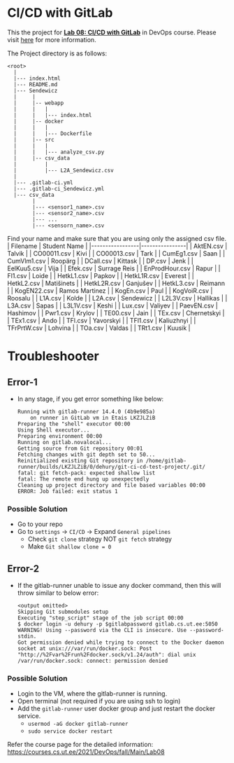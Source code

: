 # CI/CD with GitLab

This the project for [**Lab 08: CI/CD with GitLab**](https://courses.cs.ut.ee/2021/DevOps/fall/Main/Lab08) in DevOps course.
Please visit [here](https://courses.cs.ut.ee/2021/DevOps/fall/Main/Practicals) for more information.

The Project directory is as follows:
```
<root>
  |
  |--- index.html
  |--- README.md
  |--- Sendewicz
  |		|
  |		|-- webapp
  |		|	|
  |		|	|--- index.html
  |		|-- docker
  |		|	|
  |		|	|--- Dockerfile
  |		|-- src
  |		|	|
  |		|	|--- analyze_csv.py
  |		|-- csv_data
  |			|
  |			|--- L2A_Sendewicz.csv
  |
  |--- .gitlab-ci.yml
  |--- .gitlab-ci_Sendewicz.yml
  |--- csv_data
  		|
  		|--- <sensor1_name>.csv
  		|--- <sensor2_name>.csv
  		|--- ...
  		|--- <sensorn_name>.csv
```

Find your name and make sure that you are using only the assigned csv file.
| Filename        | Student Name   |
|-----------------|----------------|
| AktEN.csv       | Talvik         |
|  CO00011.csv    | Kivi           |
|  CO00013.csv    | Tark           |
|  CumEg1.csv     | Saan           |
|  CumVlm1.csv    | Roopärg        |
|  DCall.csv      | Kittask        |
|  DP.csv         | Jenk           |
|  EelKuu5.csv    | Vija           |
|  Efek.csv       | Surrage Reis   |
|  EnProdHour.csv | Rapur          |
|  Fl1.csv        | Loide          |
|  HetkL1.csv     | Papkov         |
|  HetkL1R.csv    | Everest        |
|  HetkL2.csv     | Matišinets     |
|  HetkL2R.csv    | Ganjušev       |
|  HetkL3.csv     | Reimann        |
|  KogEN22.csv    | Ramos Martinez |
|  KogEn.csv      | Paul           |
|  KogVoiR.csv    | Roosalu        |
|  L1A.csv        | Kolde          |
|  L2A.csv        | Sendewicz      |
|  L2L3V.csv      | Hallikas       |
|  L3A.csv        | Sapas          |
|  L3L1V.csv      | Keshi          |
|  Lux.csv        | Valiyev        |
|  PaevEN.csv     | Hashimov       |
|  Pwr1.csv       | Krylov         |
|  TE00.csv       | Jain           |
|  TEx.csv        | Chernetskyi    |
|  TEx1.csv       | Ando           |
|  TFl.csv        | Yavorskyi      |
|  TFl1.csv       | Kaliuzhnyi     |
|  TFrPrtW.csv    | Lohvina        |
|  TOa.csv        | Valdas         |
|  TRt1.csv       | Kuusik         |


# Troubleshooter
## Error-1
* In any stage, if you get error something like below:
  ```
  Running with gitlab-runner 14.4.0 (4b9e985a)
      on runner in GitLab vm in Etais LKZJLZiB
  Preparing the "shell" executor 00:00
  Using Shell executor...
  Preparing environment 00:00
  Running on gitlab.novalocal...
  Getting source from Git repository 00:01
  Fetching changes with git depth set to 50...
  Reinitialized existing Git repository in /home/gitlab-runner/builds/LKZJLZiB/0/dehury/git-ci-cd-test-project/.git/
  fatal: git fetch-pack: expected shallow list
  fatal: The remote end hung up unexpectedly
  Cleaning up project directory and file based variables 00:00
  ERROR: Job failed: exit status 1
  ```
### Possible Solution
* Go to your repo
* Go to `settings` -> `CI/CD` -> Expand `General pipelines` 
  * Check `git clone` strategy NOT `git fetch` strategy
  * Make `Git shallow clone = 0`

## Error-2
* If the gitlab-runner unable to issue any docker command, then this will throw similar to below error:
  ```
  <output omitted>
  Skipping Git submodules setup
  Executing "step_script" stage of the job script 00:00
  $ docker login -u dehury -p $gitlabpassword gitlab.cs.ut.ee:5050
  WARNING! Using --password via the CLI is insecure. Use --password-stdin.
  Got permission denied while trying to connect to the Docker daemon socket at unix:///var/run/docker.sock: Post "http://%2Fvar%2Frun%2Fdocker.sock/v1.24/auth": dial unix /var/run/docker.sock: connect: permission denied
  ```

### Possible Solution
* Login to the VM, where the gitlab-runner is running.
* Open terminal (not required if you are using ssh to login)
* Add the `gitlab-runner` user docker group and just restart the docker service.
  * `usermod -aG docker gitlab-runner`
  * `sudo service docker restart`


Refer the course page for the detailed information: https://courses.cs.ut.ee/2021/DevOps/fall/Main/Lab08
